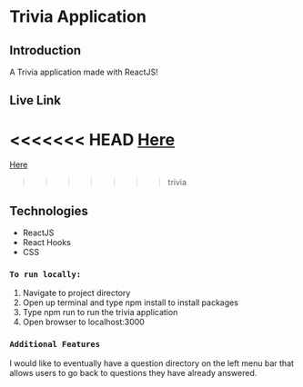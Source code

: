 # Trivia Application

## Introduction

A Trivia application made with ReactJS!

## Live Link

<<<<<<< HEAD
<a href="https://trivia-application-tandem.herokuapp.com/">Here </a>
=======
<a href="https://trivia-application-tandem.herokuapp.com/">Here</a>
>>>>>>> trivia

## Technologies

- ReactJS
- React Hooks
- CSS

### `To run locally:`

1. Navigate to project directory
2. Open up terminal and type npm install to install packages
3. Type npm run to run the trivia application
4. Open browser to localhost:3000

### `Additional Features`

I would like to eventually have a question directory on the left menu bar that allows users to go back to questions they have already answered.

